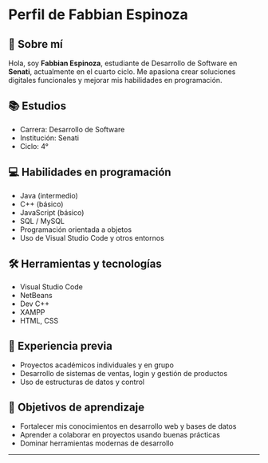# Perfil de Fabbian Espinoza

## 👤 Sobre mí
Hola, soy **Fabbian Espinoza**, estudiante de Desarrollo de Software en **Senati**, actualmente en el cuarto ciclo. Me apasiona crear soluciones digitales funcionales y mejorar mis habilidades en programación.

## 📚 Estudios
- Carrera: Desarrollo de Software
- Institución: Senati
- Ciclo: 4°

## 💻 Habilidades en programación
- Java (intermedio)
- C++ (básico)
- JavaScript (básico)
- SQL / MySQL
- Programación orientada a objetos
- Uso de Visual Studio Code y otros entornos

## 🛠️ Herramientas y tecnologías
- Visual Studio Code
- NetBeans
- Dev C++
- XAMPP
- HTML, CSS

## 🧠 Experiencia previa
- Proyectos académicos individuales y en grupo
- Desarrollo de sistemas de ventas, login y gestión de productos
- Uso de estructuras de datos y control

## 🎯 Objetivos de aprendizaje
- Fortalecer mis conocimientos en desarrollo web y bases de datos
- Aprender a colaborar en proyectos usando buenas prácticas
- Dominar herramientas modernas de desarrollo

---

